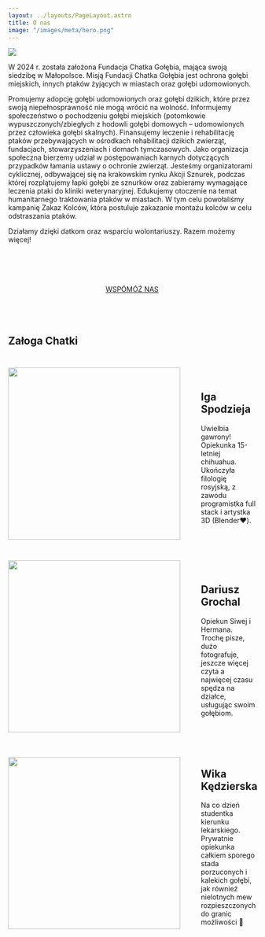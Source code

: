 ```yaml
---
layout: ../layouts/PageLayout.astro
title: O nas
image: "/images/meta/hero.png"
---
```

![](/images/pages/o-nas/o-nas-caleb.jpg)

W 2024 r. została założona Fundacja Chatka Gołębia, mająca swoją siedzibę w Małopolsce. Misją Fundacji Chatka Gołębia jest ochrona gołębi miejskich, innych ptaków żyjących w miastach oraz gołębi udomowionych. 

Promujemy adopcję gołębi udomowionych oraz gołębi dzikich, które przez swoją niepełnosprawność nie mogą wrócić na wolność. Informujemy społeczeństwo o pochodzeniu gołębi miejskich (potomkowie wypuszczonych/zbiegłych z hodowli gołębi domowych – udomowionych przez człowieka gołębi skalnych). Finansujemy leczenie i rehabilitację ptaków przebywających w ośrodkach rehabilitacji dzikich zwierząt, fundacjach, stowarzyszeniach i domach tymczasowych. Jako organizacja społeczna bierzemy udział w postępowaniach karnych dotyczących przypadków łamania ustawy o ochronie zwierząt.    Jesteśmy organizatorami cyklicznej, odbywającej się na krakowskim rynku Akcji Sznurek, podczas której rozplątujemy łapki gołębi ze sznurków oraz zabieramy wymagające leczenia ptaki do kliniki weterynaryjnej. Edukujemy otoczenie na temat humanitarnego traktowania ptaków w miastach. W tym celu powołaliśmy kampanię Zakaz Kolców, która postuluje zakazanie montażu kolców w celu odstraszania ptaków.

Działamy dzięki datkom oraz wsparciu wolontariuszy. Razem możemy więcej!

<div class="button-container">
    <a class="button button-peach" href="https://zrzutka.pl/profile/fundacja-chatka-golebia-464519">
        WSPÓMÓŻ NAS
    </a>
</div>

## Załoga Chatki

<div class="flex-container flex-container-1">
    <img class= "flex-img" src="/images/pages/o-nas/Iga-about.jpg">
    <div>
        <h2>Iga Spodzieja</h2>
        <p>Uwielbia gawrony! Opiekunka 15-letniej chihuahua. Ukończyła filologię rosyjską, z zawodu programistka full stack i artystka 3D (Blender❤️).</p>
    </div>
</div>

<div class="flex-container">
    <img class="flex-img" src="/images/pages/o-nas/Darek-about.jpg">
    <div>
        <h2>Dariusz Grochal</h2>
        <p>Opiekun Siwej i Hermana. Trochę pisze, dużo fotografuje, jeszcze więcej czyta a najwięcej czasu spędza na działce, usługując swoim gołębiom.</p>
    </div>
</div>

<div class="flex-container">
    <img class="flex-img" src="/images/pages/o-nas/Wika.jpeg">
    <div>
        <h2>Wika Kędzierska</h2>
        <p>Na co dzień studentka kierunku lekarskiego. Prywatnie opiekunka całkiem sporego stada porzuconych i kalekich gołębi, jak również nielotnych mew rozpieszczonych do granic możliwości 🙂</p>
    </div>
</div>

<style>
    .flex-container {
        display: flex;
        flex-direction: column;
        gap: 3em;
    }

    .flex-container {
        margin-block: 3em;
    }

    .flex-img {
        width: 350px;
    }

    .button-container {
        text-align: center;
        margin-block: 6em;
    }

        @media  (min-width: 758px) { 
        .flex-container {
            flex-direction: row;
            align-items: center;
        }
        img {
            margin-inline: auto;
        }
    }

</style>